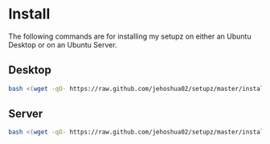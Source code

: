 # Install

The following commands are for installing my setupz on either an Ubuntu
Desktop or on an Ubuntu Server.

## Desktop

```bash
bash <(wget -qO- https://raw.github.com/jehoshua02/setupz/master/install/desktop)
```

## Server

```bash
bash <(wget -qO- https://raw.github.com/jehoshua02/setupz/master/install/server)
```

